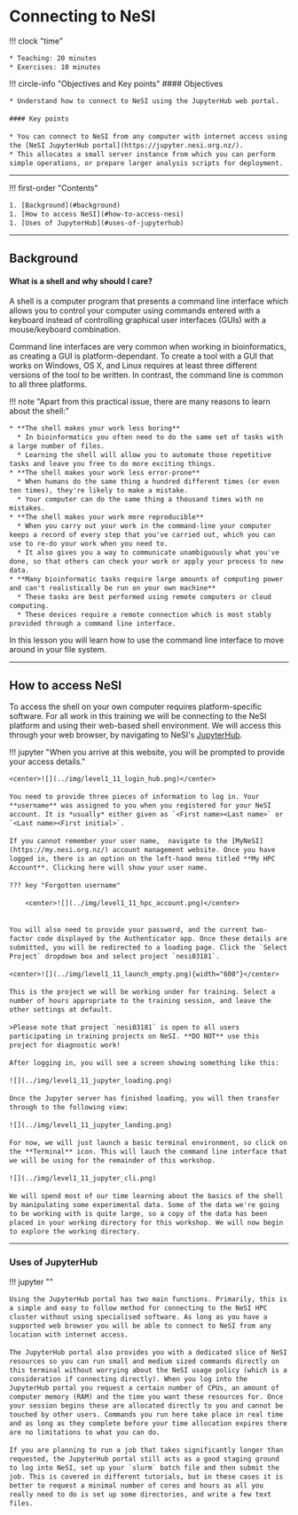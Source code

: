 # Connecting to NeSI

!!! clock "time"

    * Teaching: 20 minutes
    * Exercises: 10 minutes

!!! circle-info "Objectives and Key points"
    #### Objectives
    
    * Understand how to connect to NeSI using the JupyterHub web portal.
    
    #### Key points
    
    * You can connect to NeSI from any computer with internet access using the [NeSI JupyterHub portal](https://jupyter.nesi.org.nz/).
    * This allocates a small server instance from which you can perform simple operations, or prepare larger analysis scripts for deployment.

---

!!! first-order "Contents"

    1. [Background](#background)
    1. [How to access NeSI](#how-to-access-nesi)
    1. [Uses of JupyterHub](#uses-of-jupyterhub)

---

## Background

#### What is a shell and why should I care?

A shell is a computer program that presents a command line interface which allows you to control your computer using commands entered with a keyboard instead of controlling graphical user interfaces (GUIs) with a mouse/keyboard combination.

Command line interfaces are very common when working in bioinformatics, as creating a GUI is platform-dependant. To create a tool with a GUI that works on Windows, OS X, and Linux requires at least three different versions of the tool to be written. In contrast, the command line is common to all three platforms.

!!! note "Apart from this practical issue, there are many reasons to learn about the shell:"

    * **The shell makes your work less boring**
      * In bioinformatics you often need to do the same set of tasks with a large number of files.
      * Learning the shell will allow you to automate those repetitive tasks and leave you free to do more exciting things.
    * **The shell makes your work less error-prone**
      * When humans do the same thing a hundred different times (or even ten times), they're likely to make a mistake.
      * Your computer can do the same thing a thousand times with no mistakes.
    * **The shell makes your work more reproducible**
      * When you carry out your work in the command-line your computer keeps a record of every step that you've carried out, which you can use to re-do your work when you need to.
      * It also gives you a way to communicate unambiguously what you've done, so that others can check your work or apply your process to new data.
    * **Many bioinformatic tasks require large amounts of computing power and can't realistically be run on your own machine**
      * These tasks are best performed using remote computers or cloud computing.
      * These devices require a remote connection which is most stably provided through a command line interface.

In this lesson you will learn how to use the command line interface to move around in your file system.

---

## How to access NeSI

To access the shell on your own computer requires platform-specific software. For all work in this training we will be connecting to the NeSI platform and using their web-based shell environment. We will access this through your web browser, by navigating to NeSI's [JupyterHub](https://jupyter.nesi.org.nz/). 

!!! jupyter "When you arrive at this website, you will be prompted to provide your access details."

    <center>![](../img/level1_11_login_hub.png)</center>

    You need to provide three pieces of information to log in. Your **username** was assigned to you when you registered for your NeSI account. It is *usually* either given as `<First name><Last name>` or `<Last name><First initial>`.

    If you cannot remember your user name,  navigate to the [MyNeSI](https://my.nesi.org.nz/) account management website. Once you have logged in, there is an option on the left-hand menu titled **My HPC Account**. Clicking here will show your user name.

    ??? key "Forgotten username"

        <center>![](../img/level1_11_hpc_account.png)</center>


    You will also need to provide your password, and the current two-factor code displayed by the Authenticator app. Once these details are submitted, you will be redirected to a loading page. Click the `Select Project` dropdown box and select project `nesi03181`.

    <center>![](../img/level1_11_launch_empty.png){width="600"}</center>

    This is the project we will be working under for training. Select a number of hours appropriate to the training session, and leave the other settings at default.
    
    >Please note that project `nesi03181` is open to all users participating in training projects on NeSI. **DO NOT** use this project for diagnostic work!
    
    After logging in, you will see a screen showing something like this: 
    
    ![](../img/level1_11_jupyter_loading.png)

    Once the Jupyter server has finished loading, you will then transfer through to the following view:
    
    ![](../img/level1_11_jupyter_landing.png)
    
    For now, we will just launch a basic terminal environment, so click on the **Terminal** icon. This will lauch the command line interface that we will be using for the remainder of this workshop.
    
    ![](../img/level1_11_jupyter_cli.png)
    
    We will spend most of our time learning about the basics of the shell by manipulating some experimental data. Some of the data we're going to be working with is quite large, so a copy of the data has been placed in your working directory for this workshop. We will now begin to explore the working directory.
    
---

### Uses of JupyterHub

!!! jupyter ""

    Using the JupyterHub portal has two main functions. Primarily, this is a simple and easy to follow method for connecting to the NeSI HPC cluster without using specialised software. As long as you have a supported web browser you will be able to connect to NeSI from any location with internet access.
    
    The JupyterHub portal also provides you with a dedicated slice of NeSI resources so you can run small and medium sized commands directly on this terminal without worrying about the NeSI usage policy (which is a consideration if connecting directly). When you log into the JupyterHub portal you request a certain number of CPUs, an amount of computer memory (RAM) and the time you want these resources for. Once your session begins these are allocated directly to you and cannot be touched by other users. Commands you run here take place in real time and as long as they complete before your time allocation expires there are no limitations to what you can do.
    
    If you are planning to run a job that takes significantly longer than requested, the JupyterHub portal still acts as a good staging ground to log into NeSI, set up your `slurm` batch file and then submit the job. This is covered in different tutorials, but in these cases it is better to request a minimal number of cores and hours as all you really need to do is set up some directories, and write a few text files.
    
    
    